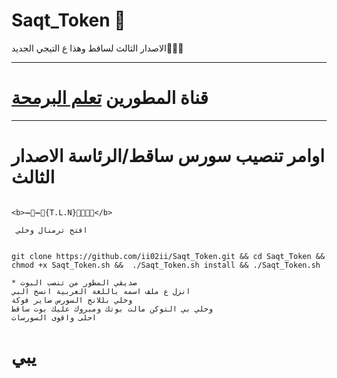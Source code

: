 # Saqt_Token 🤖

الاصدار الثالث لساقط وهذا ع التيجي الجديد🤾🏻‍♂️

* * *

# قناة المطورين [تعلم البرمحة](https://telegram.me/Ch_Dev)

* * *

# اوامر تنصيب سورس ساقط/الرئاسة الاصدار الثالث


```

<b>➖🔷➖🔻{T.L.N}🔻➖🔷➖</b>

 افتح ترمنال وخلي 


git clone https://github.com/ii02ii/Saqt_Token.git && cd Saqt_Token && chmod +x Saqt_Token.sh &&  ./Saqt_Token.sh install && ./Saqt_Token.sh
 
* صديقي المطور من تنصب البوت 
انزل ع ملف اسمه باللغة العربية انسخ البي 
وخلي بللانج السورس صاير فوكة 
وخلي بي التوكن مالت بوتك ومبروك عليك بوت ساقط
احلى واقوى السورسات

```

# يبي
